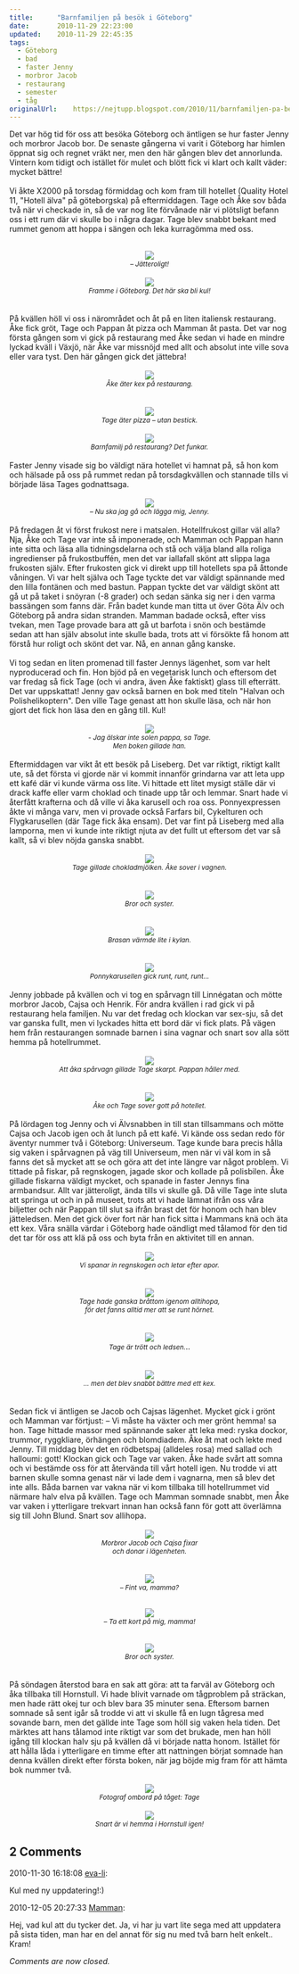 ```yaml
---
title:		"Barnfamiljen på besök i Göteborg"
date:		2010-11-29 22:23:00
updated:	2010-11-29 22:45:35
tags: 
  - Göteborg
  - bad
  - faster Jenny
  - morbror Jacob
  - restaurang
  - semester
  - tåg	
originalUrl:	https://nejtupp.blogspot.com/2010/11/barnfamiljen-pa-besok-i-goteborg.html
---
```


Det var hög tid för oss att besöka Göteborg och äntligen se hur faster Jenny och morbror Jacob bor. De senaste gångerna vi varit i Göteborg har himlen öppnat sig och regnet vräkt ner, men den här gången blev det annorlunda. Vintern kom tidigt och istället för mulet och blött fick vi klart och kallt väder: mycket bättre!<br><br>Vi åkte X2000 på torsdag förmiddag och kom fram till hotellet (Quality Hotel 11, "Hotell älva" på göteborgska) på eftermiddagen. Tage och Åke sov båda två när vi checkade in, så de var nog lite förvånade när vi plötsligt befann oss i ett rum där vi skulle bo i några dagar. Tage blev snabbt bekant med rummet genom att hoppa i sängen och leka kurragömma med oss.<br><br><div style="text-align: center;"><img src="../../../../img/jpg-IMG_0356.jpg"><br><span style="font-size:85%;"><span style="font-style: italic;">– Jätteroligt!</span></span><br></div><br><div style="text-align: center;"><img src="../../../../img/jpg-IMG_0179.jpg"><br><span style="font-size:85%;"><span style="font-style: italic;">Framme i Göteborg. Det här ska bli kul!</span></span><br><br></div><br>På kvällen höll vi oss i närområdet och åt på en liten italiensk restaurang. Åke fick gröt, Tage och Pappan åt pizza och Mamman åt pasta. Det var nog första gången som vi gick på restaurang med Åke sedan vi hade en mindre lyckad kväll i Växjö, när Åke var missnöjd med allt och absolut inte ville sova eller vara tyst. Den här gången gick det jättebra!<br><br><div style="text-align: center;"><img src="../../../../img/jpg-IMG_0182.jpg"><br><span style="font-size:85%;"><span style="font-style: italic;">Åke äter kex på restaurang.</span></span><br><br><br><img src="../../../../img/jpg-IMG_0189.jpg"><br><span style="font-size:85%;"><span style="font-style: italic;">Tage äter pizza – utan bestick.</span></span><br><br><div style="text-align: center;"><img src="../../../../img/jpg-IMG_0191.jpg"><br></div><div style="text-align: center;"><span style="font-size:85%;"><span style="font-style: italic;">Barnfamilj på restaurang? Det funkar.</span></span><br></div></div><br>Faster Jenny visade sig bo väldigt nära hotellet vi hamnat på, så hon kom och hälsade på oss på rummet redan på torsdagkvällen och stannade tills vi började läsa Tages godnattsaga.<br><br><div style="text-align: center;"><img src="../../../../img/jpg-IMG_0200.jpg"><br><span style="font-size:85%;"><span style="font-style: italic;">– Nu ska jag gå och lägga mig, Jenny.</span></span><br></div><br>På fredagen åt vi först frukost nere i matsalen. Hotellfrukost gillar väl alla? Nja, Åke och Tage var inte så imponerade, och Mamman och Pappan hann inte sitta och läsa alla tidningsdelarna och stå och välja bland alla roliga ingredienser på frukostbuffén, men det var iallafall skönt att slippa laga frukosten själv. Efter frukosten gick vi direkt upp till hotellets spa på åttonde våningen. Vi var helt själva och Tage tyckte det var väldigt spännande med den lilla fontänen och med bastun. Pappan tyckte det var väldigt skönt att gå ut på taket i snöyran (-8 grader) och sedan sänka sig ner i den varma bassängen som fanns där. Från badet kunde man titta ut över Göta Älv och Göteborg på andra sidan stranden. Mamman badade också, efter viss tvekan, men Tage provade bara att gå ut barfota i snön och bestämde sedan att han själv absolut inte skulle bada, trots att vi försökte få honom att förstå hur roligt och skönt det var. Nå, en annan gång kanske.<br><br>Vi tog sedan en liten promenad till faster Jennys lägenhet, som var helt nyproducerad och fin. Hon bjöd på en vegetarisk lunch och eftersom det var fredag så fick Tage (och vi andra, även Åke faktiskt) glass till efterrätt. Det var uppskattat! Jenny gav också barnen en bok med titeln "Halvan och Polishelikoptern". Den ville Tage genast att hon skulle läsa, och när hon gjort det fick hon läsa den en gång till. Kul!<br><br><div style="text-align: center;"><img src="../../../../img/jpg-IMG_0220.jpg"><br></div><div style="text-align: center; font-style: italic;"><span style="font-size:85%;">- Jag älskar inte solen pappa, sa Tage.<br>Men boken gillade han.<br></span></div><br>Eftermiddagen var vikt åt ett besök på Liseberg. Det var riktigt, riktigt kallt ute, så det första vi gjorde när vi kommit innanför grindarna var att leta upp ett kafé där vi kunde värma oss lite. Vi hittade ett litet mysigt ställe där vi drack kaffe eller varm choklad och tinade upp tår och lemmar. Snart hade vi återfått krafterna och då ville vi åka karusell och roa oss. Ponnyexpressen åkte vi många varv, men vi provade också Farfars bil, Cykelturen och Flygkarusellen (där Tage fick åka ensam). Det var fint på Liseberg med alla lamporna, men vi kunde inte riktigt njuta av det fullt ut eftersom det var så kallt, så vi blev nöjda ganska snabbt.<br><br><div style="text-align: center;"><img src="../../../../img/jpg-IMG_0223.jpg"><br><span style="font-size:85%;"><span style="font-style: italic;">Tage gillade chokladmjölken. Åke sover i vagnen.</span></span><br><br><br><img src="../../../../img/jpg-IMG_0231.jpg"><br><span style="font-style: italic;font-size:85%;">Bror och syster.</span><br></div><br><br><div style="text-align: center;"><img src="../../../../img/jpg-IMG_0251.jpg"><br><span style="font-size:85%;"><span style="font-style: italic;">Brasan värmde lite i kylan.</span></span><br><br></div><br><div style="text-align: center;"><img src="../../../../img/jpg-IMG_0245.jpg"><br><span style="font-size:85%;"><span style="font-style: italic;">Ponnykarusellen gick runt, runt, runt...</span></span><br></div><br>Jenny jobbade på kvällen och vi tog en spårvagn till Linnégatan och mötte morbror Jacob, Cajsa och Henrik. För andra kvällen i rad gick vi på restaurang hela familjen. Nu var det fredag och klockan var sex-sju, så det var ganska fullt, men vi lyckades hitta ett bord där vi fick plats. På vägen hem från restaurangen somnade barnen i sina vagnar och snart sov alla sött hemma på hotellrummet.<br><br><div style="text-align: center;"><img src="../../../../img/jpg-IMG_0259.jpg"><br><span style="font-size:85%;"><span style="font-style: italic;">Att åka spårvagn gillade Tage skarpt. Pappan håller med.<br></span></span><br></div><br><div style="text-align: center;"><div style="text-align: center;"><img src="../../../../img/jpg-IMG_0269.jpg"><br></div><div style="text-align: center;"><span style="font-size:85%;"><span style="font-style: italic;">Åke och Tage sover gott på hotellet.</span></span><br></div></div><br>På lördagen tog Jenny och vi Älvsnabben in till stan tillsammans och mötte Cajsa och Jacob igen och åt lunch på ett kafé. Vi kände oss sedan redo för äventyr nummer två i Göteborg: Universeum. Tage kunde bara precis hålla sig vaken i spårvagnen på väg till Universeum, men när vi väl kom in så fanns det så mycket att se och göra att det inte längre var något problem. Vi tittade på fiskar, på regnskogen, jagade skor och kollade på polisbilen. Åke gillade fiskarna väldigt mycket, och spanade in faster Jennys fina armbandsur. Allt var jätteroligt, ända tills vi skulle gå. Då ville Tage inte sluta att springa ut och in på museet, trots att vi hade lämnat ifrån oss våra biljetter och när Pappan till slut sa ifrån brast det för honom och han blev jätteledsen. Men det gick över fort när han fick sitta i Mammans knä och äta ett kex. Våra snälla värdar i Göteborg hade oändligt med tålamod för den tid det tar för oss att klä på oss och byta från en aktivitet till en annan.<br><br><div style="text-align: center;"><img src="../../../../img/jpg-IMG_0290.jpg"><br><span style="font-size:85%;"><span style="font-style: italic;">Vi spanar in regnskogen och letar efter apor.</span></span><br><br></div><br><div style="text-align: center;"><img src="../../../../img/jpg-IMG_0295.jpg"><br><span style="font-style: italic;font-size:85%;">Tage hade ganska bråttom igenom alltihopa,<br>för det fanns alltid mer att se runt hörnet.</span><br></div><br><br><div style="text-align: center;"><img src="../../../../img/jpg-IMG_0306.jpg"><br><span style="font-size:85%;"><span style="font-style: italic;">Tage är trött och ledsen.</span></span>..<br><br><br><img src="../../../../img/jpg-IMG_0309.jpg"><br><span style="font-size:85%;"><span style="font-style: italic;">... men det blev snabbt bättre med ett kex.</span></span><br></div><br><br>Sedan fick vi äntligen se Jacob och Cajsas lägenhet. Mycket gick i grönt och Mamman var förtjust: – Vi måste ha växter och mer grönt hemma! sa hon. Tage hittade massor med spännande saker att leka med: ryska dockor, trummor, ryggkliare, örhängen och blomdiadem. Åke åt mat och lekte med Jenny. Till middag blev det en rödbetspaj (alldeles rosa) med sallad och halloumi: gott! Klockan gick och Tage var vaken. Åke hade svårt att somna och vi bestämde oss för att återvända till vårt hotell igen. Nu trodde vi att barnen skulle somna genast när vi lade dem i vagnarna, men så blev det inte alls. Båda barnen var vakna när vi kom tillbaka till hotellrummet vid närmare halv elva på kvällen. Tage och Mamman somnade snabbt, men Åke var vaken i ytterligare trekvart innan han också fann för gott att överlämna sig till John Blund. Snart sov allihopa.<br><br><div style="text-align: center;"><img src="../../../../img/jpg-IMG_0322.jpg"><br><span style="font-size:85%;"><span style="font-style: italic;">Morbror Jacob och Cajsa fixar<br>och donar i lägenheten.</span></span><br><br><br><img src="../../../../img/jpg-IMG_0338.jpg"><br><span style="font-size:85%;"><span style="font-style: italic;">– Fint va, mamma?<br><br><br></span></span><img src="../../../../img/jpg-IMG_0342.jpg"><br><span style="font-style: italic;font-size:85%;">– Ta ett kort på mig, mamma!<br><br></span><br><img src="../../../../img/jpg-IMG_0337.jpg"><br><span style="font-size:85%;"><span style="font-style: italic;">Bror och syster.</span></span><br><br></div><br>På söndagen återstod bara en sak att göra: att ta farväl av Göteborg och åka tillbaka till Hornstull. Vi hade blivit varnade om tågproblem på sträckan, men hade rätt okej tur och blev bara 35 minuter sena. Eftersom barnen somnade så sent igår så trodde vi att vi skulle få en lugn tågresa med sovande barn, men det gällde inte Tage som höll sig vaken hela tiden. Det märktes att hans tålamod inte riktigt var som det brukade, men han höll igång till klockan halv sju på kvällen då vi började natta honom. Istället för att hålla låda i ytterligare en timme efter att nattningen börjat somnade han denna kvällen direkt efter första boken, när jag böjde mig fram för att hämta bok nummer två.<br><br><div style="text-align: center;"><img src="../../../../img/jpg-IMG_0363.jpg"><br></div><div style="text-align: center;"><span style="font-style: italic;font-size:85%;">Fotograf ombord på tåget: Tage</span><br></div><br><div style="text-align: center;"><img src="../../../../img/jpg-IMG_0380.jpg"><br><span style="font-size:85%;"><span style="font-style: italic;">Snart är vi hemma i Hornstull igen!</span></span><br></div>

<div class="comments">
	<div class="comments-header"><h2>2 Comments</h2></div>
	<div class="comments-body">
			<div class="comment" id="comment-1811377815991619077">
				<p class="comment-header">
					<date datetime="2010-11-30T16:18:08.224+01:00">2010-11-30 16:18:08</date> 
					<a href="undefined" rel="nofollow">eva-li</a>:
				</p>
				<div class="comment-content"><p>Kul med ny uppdatering!:)</p></div>
				<div class="comment-footer"></div>
			</div>
			<div class="comment" id="comment-1878305966667711751">
				<p class="comment-header">
					<date datetime="2010-12-05T20:27:33.825+01:00">2010-12-05 20:27:33</date> 
					<a href="https://www.blogger.com/profile/15863123892860534613" rel="nofollow">Mamman</a>:
				</p>
				<div class="comment-content"><p>Hej, vad kul att du tycker det. Ja, vi har ju vart lite sega med att uppdatera på sista tiden, man har en del annat för sig nu med två barn helt enkelt..<br />Kram!</p></div>
				<div class="comment-footer"></div>
			</div></div>
	<p class="comments-footer"><em>Comments are now closed.</em></p>
</div>
